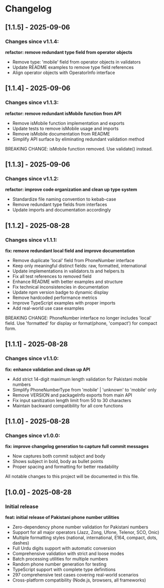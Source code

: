 # Changelog

## [1.1.5] - 2025-09-06

### Changes since v1.1.4:

**refactor: remove redundant type field from operator objects**

- Remove type: 'mobile' field from operator objects in validators
- Update README examples to remove type field references
- Align operator objects with OperatorInfo interface



## [1.1.4] - 2025-09-06

### Changes since v1.1.3:

**refactor: remove redundant isMobile function from API**

- Remove isMobile function implementation and exports
- Update tests to remove isMobile usage and imports
- Remove isMobile documentation from README
- Simplify API surface by eliminating redundant validation method

BREAKING CHANGE: isMobile function removed. Use validate() instead.



## [1.1.3] - 2025-09-06

### Changes since v1.1.2:

**refactor: improve code organization and clean up type system**

- Standardize file naming convention to kebab-case
- Remove redundant type fields from interfaces
- Update imports and documentation accordingly



## [1.1.2] - 2025-08-28

### Changes since v1.1.1:

**fix: remove redundant local field and improve documentation**

  - Remove duplicate 'local' field from PhoneNumber interface
  - Keep only meaningful distinct fields: raw, formatted, international
  - Update implementations in validators.ts and helpers.ts
  - Fix all test references to removed field
  - Enhance README with better examples and structure
  - Fix technical inconsistencies in documentation
  - Update npm version badge to dynamic display
  - Remove hardcoded performance metrics
  - Improve TypeScript examples with proper imports
  - Add real-world use case examples

  BREAKING CHANGE: PhoneNumber interface no longer includes 'local' field.
  Use 'formatted' for display or format(phone, 'compact') for compact form.



## [1.1.1] - 2025-08-28

### Changes since v1.1.0:

**fix: enhance validation and clean up API**

  - Add strict 14-digit maximum length validation for Pakistani mobile numbers
  - Simplify PhoneNumberType from 'mobile' | 'unknown' to 'mobile' only
  - Remove VERSION and packageInfo exports from main API
  - Fix input sanitization length limit from 50 to 30 characters
  - Maintain backward compatibility for all core functions



## [1.1.0] - 2025-08-28

### Changes since v1.0.0:

**fix: improve changelog generation to capture full commit messages**

  - Now captures both commit subject and body
  - Shows subject in bold, body as bullet points
  - Proper spacing and formatting for better readability



All notable changes to this project will be documented in this file.

## [1.0.0] - 2025-08-28

### Initial release

**feat: initial release of Pakistani phone number utilities**

- Zero-dependency phone number validation for Pakistani numbers
- Support for all major operators (Jazz, Zong, Ufone, Telenor, SCO, Onic)  
- Multiple formatting styles (national, international, E164, compact, dots, dashes)
- Full Urdu digits support with automatic conversion
- Comprehensive validation with strict and loose modes
- Batch processing utilities for multiple numbers
- Random phone number generation for testing
- TypeScript support with complete type definitions  
- 297 comprehensive test cases covering real-world scenarios
- Cross-platform compatibility (Node.js, browsers, all frameworks)